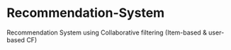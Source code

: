 # Recommendation-System
Recommendation System using Collaborative filtering (Item-based &amp; user-based CF)
